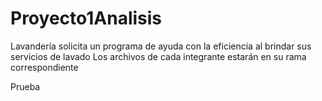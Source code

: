 # Proyecto1Analisis
Lavandería solicita un programa de ayuda con la eficiencia al brindar sus servicios de lavado
Los archivos de cada integrante estarán en su rama correspondiente

Prueba
